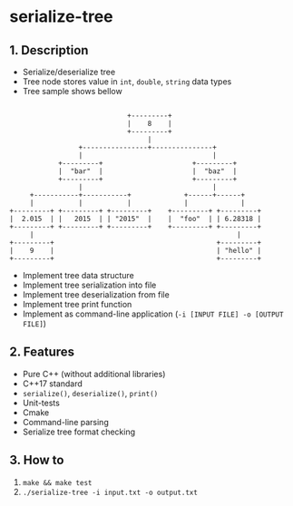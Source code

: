 # serialize-tree

## 1. Description

* Serialize/deserialize tree
* Tree node stores value in `int`, `double`, `string` data types
* Tree sample shows bellow

```

                             +---------+
                             |    8    |
                             +---------+
                                  |
                 +----------------+---------------+
                 |                                |
            +---------+                      +---------+
            |  "bar"  |                      |  "baz"  |
            +---------+                      +---------+
                 |                                |
     +-----------+-----------+             +------+------+
     |           |           |             |             |
+---------+ +---------+ +---------+    +---------+ +---------+
|  2.015  | |   2015  | | "2015"  |    |  "foo"  | | 6.28318 |
+---------+ +---------+ +---------+    +---------+ +---------+
     |                                                  |
+---------+                                        +---------+
|    9    |                                        | "hello" |
+---------+                                        +---------+
```

* Implement tree data structure
* Implement tree serialization into file
* Implement tree deserialization from file
* Implement tree print function
* Implement as command-line application (`-i [INPUT FILE] -o [OUTPUT FILE]`)

## 2. Features

* Pure C++ (without additional libraries)
* C++17 standard
* `serialize()`, `deserialize()`, `print()`
* Unit-tests
* Cmake
* Command-line parsing
* Serialize tree format checking

## 3. How to

1. `make && make test`
2. `./serialize-tree -i input.txt -o output.txt`
